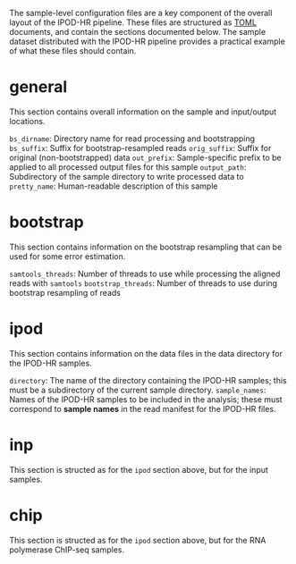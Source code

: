 The sample-level configuration files are a key component of the overall layout of the IPOD-HR pipeline. These files are structured as [TOML](https://toml.io/en/) documents, and contain the sections documented below. The sample dataset distributed with the IPOD-HR pipeline provides a practical example of what these files should contain.

# general
This section contains overall information on the sample and input/output locations.

`bs_dirname`: Directory name for read processing and bootstrapping
`bs_suffix`: Suffix for bootstrap-resampled reads
`orig_suffix`: Suffix for original (non-bootstrapped) data
`out_prefix`: Sample-specific prefix to be applied to all processed output files for this sample
`output_path`: Subdirectory of the sample directory to write processed data to
`pretty_name`: Human-readable description of this sample

# bootstrap
This section contains information on the bootstrap resampling that can be used for some error estimation.

`samtools_threads`: Number of threads to use while processing the aligned reads with `samtools`
`bootstrap_threads`: Number of threads to use during bootstrap resampling of reads

# ipod
This section contains information on the data files in the data directory for the IPOD-HR samples. 

`directory`: The name of the directory containing the IPOD-HR samples; this must be a subdirectory of the current sample directory.
`sample_names`: Names of the IPOD-HR samples to be included in the analysis; these must correspond to **sample names** in the read manifest for the IPOD-HR files.

# inp
This section is structed as for the `ipod` section above, but for the input samples.

# chip
This section is structed as for the `ipod` section above, but for the RNA polymerase ChIP-seq samples.
